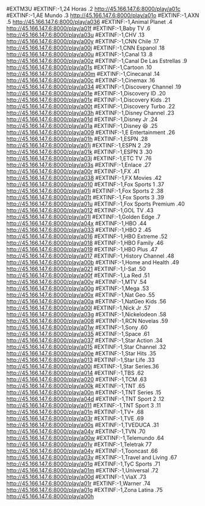 #EXTM3U
#EXTINF:-1,24 Horas .2
http://45.166.147.6:8000/play/a01c
#EXTINF:-1,AE Mundo .3
http://45.166.147.6:8000/play/a01o
#EXTINF:-1,AXN .5
http://45.166.147.6:8000/play/a036
#EXTINF:-1,Animal Planet .4
http://45.166.147.6:8000/play/a01f
#EXTINF:-1,Baby TV .6
http://45.166.147.6:8000/play/a03u
#EXTINF:-1,CHV .13
http://45.166.147.6:8000/play/a00y
#EXTINF:-1,CNN Chile .17
http://45.166.147.6:8000/play/a00j
#EXTINF:-1,CNN Espanol .18
http://45.166.147.6:8000/play/a00u
#EXTINF:-1,Canal 13 .8
http://45.166.147.6:8000/play/a00z
#EXTINF:-1,Canal De Las Estrellas .9
http://45.166.147.6:8000/play/a01s
#EXTINF:-1,Cartoon .10
http://45.166.147.6:8000/play/a00m
#EXTINF:-1,Cinecanal .14
http://45.166.147.6:8000/play/a00c
#EXTINF:-1,Cinemax .16
http://45.166.147.6:8000/play/a034
#EXTINF:-1,Discovery Channel .19
http://45.166.147.6:8000/play/a01e
#EXTINF:-1,Discovery ID .20
http://45.166.147.6:8000/play/a01x
#EXTINF:-1,Discovery Kids .21
http://45.166.147.6:8000/play/a00t
#EXTINF:-1,Discovery Turbo .22
http://45.166.147.6:8000/play/a03h
#EXTINF:-1,Disney Channel .23
http://45.166.147.6:8000/play/a01d
#EXTINF:-1,Disney Jr .24
http://45.166.147.6:8000/play/a01a
#EXTINF:-1,Disney 😆 .25
http://45.166.147.6:8000/play/a009
#EXTINF:-1,E Entertainment .26
http://45.166.147.6:8000/play/a01h
#EXTINF:-1,ESPN .28
http://45.166.147.6:8000/play/a01j
#EXTINF:-1,ESPN 2 .29
http://45.166.147.6:8000/play/a01k
#EXTINF:-1,ESPN 3 .30
http://45.166.147.6:8000/play/a03j
#EXTINF:-1,ETC TV .76
http://45.166.147.6:8000/play/a03s
#EXTINF:-1,Enlace .27
http://45.166.147.6:8000/play/a00r
#EXTINF:-1,FX .41
http://45.166.147.6:8000/play/a038
#EXTINF:-1,FX Movies .42
http://45.166.147.6:8000/play/a010
#EXTINF:-1,Fox Sports 1 .37
http://45.166.147.6:8000/play/a01i
#EXTINF:-1,Fox Sports 2 .38
http://45.166.147.6:8000/play/a01t
#EXTINF:-1,Fox Sports 3 .39
http://45.166.147.6:8000/play/a01u
#EXTINF:-1,Fox Sports Premium .40
http://45.166.147.6:8000/play/a012
#EXTINF:-1,GOL TV .43
http://45.166.147.6:8000/play/a01l
#EXTINF:-1,Golden Edge .7
http://45.166.147.6:8000/play/a04x
#EXTINF:-1,HBO .44
http://45.166.147.6:8000/play/a033
#EXTINF:-1,HBO 2 .45
http://45.166.147.6:8000/play/a016
#EXTINF:-1,HBO Extreme .52
http://45.166.147.6:8000/play/a018
#EXTINF:-1,HBO Family .46
http://45.166.147.6:8000/play/a019
#EXTINF:-1,HBO Plus .47
http://45.166.147.6:8000/play/a017
#EXTINF:-1,History Channel .48
http://45.166.147.6:8000/play/a00b
#EXTINF:-1,Home and Health .49
http://45.166.147.6:8000/play/a021
#EXTINF:-1,I-Sat .50
http://45.166.147.6:8000/play/a00f
#EXTINF:-1,La Red .51
http://45.166.147.6:8000/play/a00v
#EXTINF:-1,MTV .54
http://45.166.147.6:8000/play/a00g
#EXTINF:-1,Mega .53
http://45.166.147.6:8000/play/a00x
#EXTINF:-1,Nat Geo .55
http://45.166.147.6:8000/play/a00a
#EXTINF:-1,NatGeo Kids .56
http://45.166.147.6:8000/play/a00l
#EXTINF:-1,Nick Jr .57
http://45.166.147.6:8000/play/a03g
#EXTINF:-1,Nickelodeon .58
http://45.166.147.6:8000/play/a008
#EXTINF:-1,RCN Novelas .59
http://45.166.147.6:8000/play/a01w
#EXTINF:-1,Sony .60
http://45.166.147.6:8000/play/a035
#EXTINF:-1,Space .61
http://45.166.147.6:8000/play/a037
#EXTINF:-1,Star Action .34
http://45.166.147.6:8000/play/a015
#EXTINF:-1,Star Channel .32
http://45.166.147.6:8000/play/a00e
#EXTINF:-1,Star Hits .35
http://45.166.147.6:8000/play/a013
#EXTINF:-1,Star Life .33
http://45.166.147.6:8000/play/a00i
#EXTINF:-1,Star Series.36
http://45.166.147.6:8000/play/a014
#EXTINF:-1,TBS .62
http://45.166.147.6:8000/play/a020
#EXTINF:-1,TCM .63
http://45.166.147.6:8000/play/a00k
#EXTINF:-1,TNT .65
http://45.166.147.6:8000/play/a00n
#EXTINF:-1,TNT Series .15
http://45.166.147.6:8000/play/a04d
#EXTINF:-1,TNT Sport 2 .12
http://45.166.147.6:8000/play/a011
#EXTINF:-1,TNT Sport 3 .11
http://45.166.147.6:8000/play/a01n
#EXTINF:-1,TV+ .68
http://45.166.147.6:8000/play/a03r
#EXTINF:-1,TVE .69
http://45.166.147.6:8000/play/a00s
#EXTINF:-1,TVEDUCA .31
http://45.166.147.6:8000/play/a04v
#EXTINF:-1,TVN .70
http://45.166.147.6:8000/play/a00w
#EXTINF:-1,Telemundo .64
http://45.166.147.6:8000/play/a01v
#EXTINF:-1,Teletrak 77
http://45.166.147.6:8000/play/a04y
#EXTINF:-1,Tooncast .66
http://45.166.147.6:8000/play/a03v
#EXTINF:-1,Travel and Living .67
http://45.166.147.6:8000/play/a01q
#EXTINF:-1,TyC Sports .71
http://45.166.147.6:8000/play/a01m
#EXTINF:-1,Universal .72
http://45.166.147.6:8000/play/a00d
#EXTINF:-1,ViaX .73
http://45.166.147.6:8000/play/a01r
#EXTINF:-1,Warner .74
http://45.166.147.6:8000/play/a01g
#EXTINF:-1,Zona Latina .75
http://45.166.147.6:8000/play/a00h
